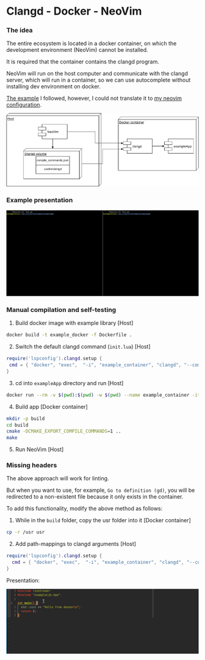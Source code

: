 # Clangd - Docker - NeoVim

### The idea

The entire ecosystem is located in a docker container, on which the development environment (NeoVim) cannot be installed.

It is required that the container contains the clangd program.

NeoVim will run on the host computer and communicate with the clangd server, which will run in a container, so we can use autocomplete without installing dev environment on docker.

[The example](https://bleepcoder.com/languageclient-neovim/411959429/interaction-with-clangd-running-inside-docker-container) I followed, however, I could not translate it to [my neovim configuration](https://github.com/wojciechmadry/dotfiles/blob/main/nvim/init.lua).

![simple_architecture](architecture/simple_architecture.png)

### Example presentation

![example_presentation](examples/presentation.gif)

### Manual compilation and self-testing

1. Build docker image with example library [Host]

```sh
docker build -t example_docker -f Dockerfile .
```

2. Switch the default clangd command (`init.lua`) [Host]

```lua
require('lspconfig').clangd.setup {
 cmd = { "docker", "exec",  "-i", "example_container", "clangd", "--compile-commands-dir=<PATH_TO_REPO>/examples/exampleApp/build"},
}
```

3. cd into `exampleApp` directory and run [Host]

```sh
docker run --rm -v $(pwd):$(pwd) -w $(pwd) --name example_container -it example_docker bash
```

4. Build app [Docker container]

```sh
mkdir -p build
cd build
cmake -DCMAKE_EXPORT_COMPILE_COMMANDS=1 ..
make
```

5. Run NeoVim [Host]

### Missing headers

The above approach will work for linting.

But when you want to use, for example, `Go to definition (gd)`, you will be redirected to a non-existent file because it only exists in the container.

To add this functionality, modify the above method as follows:

1. While in the `build` folder, copy the usr folder into it [Docker container]
```sh
cp -r /usr usr
```

2. Add path-mappings to clangd arguments [Host]
```lua
require('lspconfig').clangd.setup {
  cmd = { "docker", "exec",  "-i", "example_container", "clangd", "--compile-commands-dir=<PATH_TO_REPO>/examples/exampleApp/build", "--path-mappings=<PATH_TO_REPO>/examples/exampleApp/build/usr=/usr"},
}
```

Presentation:

![example_presentation](examples/go_to_definition.gif)
